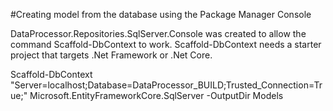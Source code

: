 ﻿
#Creating model from the database using the Package Manager Console

DataProcessor.Repositories.SqlServer.Console was created to allow the command Scaffold-DbContext to work. Scaffold-DbContext needs a starter project that targets
.Net Framework or .Net Core.

Scaffold-DbContext "Server=localhost;Database=DataProcessor_BUILD;Trusted_Connection=True;" Microsoft.EntityFrameworkCore.SqlServer -OutputDir Models